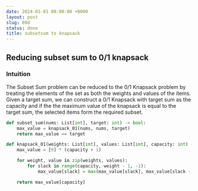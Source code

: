 ```yaml
---
date: 2024-01-01 00:00:00 +0000
layout: post
slug: 09d
status: done
title: subsetsum to knapsack
---
```


## Reducing subset sum to 0/1 knapsack
### Intuition

The Subset Sum problem can be reduced to the 0/1 Knapsack problem by treating the elements of the set as both the weights and values of the items. Given a target sum, we can construct a 0/1 Knapsack with target sum as the capacity and if the the maximum value of the knapsack is equal to the target sum, the selected items form the required subset.

```python
def subset_sum(nums: List[int], target: int) -> bool:
    max_value = knapsack_01(nums, nums, target)
    return max_value == target

def knapsack_01(weights: List[int], values: List[int], capacity: int) -> int:
    max_value = [0] * (capacity + 1)

    for weight, value in zip(weights, values):
        for slack in range(capacity, weight - 1, -1):
            max_value[slack] = max(max_value[slack], max_value[slack - weight] + value)

    return max_value[capacity]
```